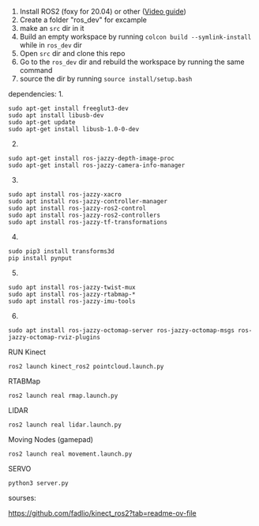 1. Install ROS2 (foxy for 20.04) or other ([Video guide](https://www.youtube.com/watch?v=uWzOk0nkTcI))
2. Create a folder "ros_dev" for excample
3. make an ```src``` dir in it
5. Build an empty workspace by running ```colcon build --symlink-install``` while in ```ros_dev``` dir
6. Open ```src``` dir and clone this repo
7. Go to the ```ros_dev``` dir and rebuild the workspace by running the same command
8. source the dir by running ```source install/setup.bash```


dependencies:
1.
```
sudo apt-get install freeglut3-dev
sudo apt install libusb-dev
sudo apt-get update
sudo apt-get install libusb-1.0-0-dev
```
2.
```
sudo apt-get install ros-jazzy-depth-image-proc
sudo apt-get install ros-jazzy-camera-info-manager
```
3.
```
sudo apt install ros-jazzy-xacro
sudo apt install ros-jazzy-controller-manager
sudo apt install ros-jazzy-ros2-control
sudo apt install ros-jazzy-ros2-controllers
sudo apt install ros-jazzy-tf-transformations
```
4.
```
sudo pip3 install transforms3d
pip install pynput
```
5.
```
sudo apt install ros-jazzy-twist-mux
sudo apt install ros-jazzy-rtabmap-*
sudo apt install ros-jazzy-imu-tools
```
6.
```
sudo apt install ros-jazzy-octomap-server ros-jazzy-octomap-msgs ros-jazzy-octomap-rviz-plugins
```

RUN
Kinect
```
ros2 launch kinect_ros2 pointcloud.launch.py 
```
RTABMap
```
ros2 launch real rmap.launch.py 
```
LIDAR
```
ros2 launch real lidar.launch.py 
```
Moving Nodes (gamepad)
```
ros2 launch real movement.launch.py 
```
SERVO
```
python3 server.py
```



sourses:

https://github.com/fadlio/kinect_ros2?tab=readme-ov-file

